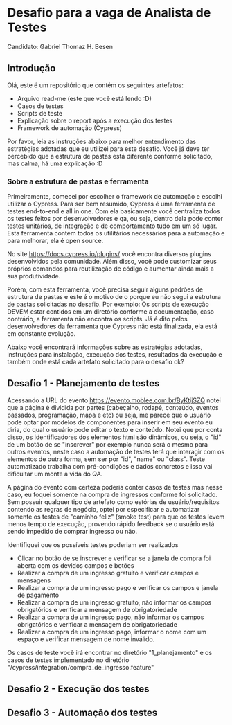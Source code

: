 # Desafio para a vaga de Analista de Testes
Candidato: Gabriel Thomaz H. Besen

## Introdução
Olá, este é um repositório que contém os seguintes artefatos:
- Arquivo read-me (este que você está lendo :D)
- Casos de testes 
- Scripts de teste
- Explicação sobre o report após a execução dos testes
- Framework de automação (Cypress)

Por favor, leia as instruções abaixo para melhor entendimento das estratégias adotadas que eu utilizei para este desafio. Você já deve ter percebido que a estrutura de pastas está diferente conforme solicitado, mas calma, há uma explicação :D

### Sobre a estrutura de pastas e ferramenta
Primeiramente, comecei por escolher o framework de automação e escolhi utilizar o Cypress. Para ser bem resumido, Cypress é uma ferramenta de testes end-to-end e all in one. Com ela basicamente você centraliza todos os testes feitos por desenvolvedores e qa, ou seja, dentro dela pode conter testes unitários, de integração e de comportamento tudo em um só lugar. Esta ferramenta contém todos os utilitários necessários para a automação e para melhorar, ela é open source.

No site https://docs.cypress.io/plugins/ você encontra diversos plugins desenvolvidos pela comunidade. Além disso, você pode customizar seus próprios comandos para reutilização de código e aumentar ainda mais a sua produtividade.

Porém, com esta ferramenta, você precisa seguir alguns padrões de estrutura de pastas e este é o motivo de o porque eu não segui a estrutura de pastas solicitadas no desafio. Por exemplo: Os scripts de execução DEVEM estar contidos em um diretório conforme a documentação, caso contrário, a ferramenta não encontra os scripts. Já é dito pelos desenvolvedores da ferramenta que Cypress não está finalizada, ela está em constante evolução.

Abaixo você encontrará informações sobre as estratégias adotadas, instruções para instalação, execução dos testes, resultados da execução e também onde está cada artefato solicitado para o desafio ok?

## Desafio 1 - Planejamento de testes
Acessando a URL do evento https://evento.moblee.com.br/ByKtijSZQ notei que a página é dividida por partes (cabeçalho, rodapé, conteúdo, eventos passados, programação, mapa e etc) ou seja, me parece que o usuário pode optar por modelos de componentes para inserir em seu evento eu diria, do qual o usuário pode editar o texto e conteúdo.
Notei que por conta disso, os identificadores dos elementos html são dinâmicos, ou seja, o "id" de um botão de se "inscrever" por exemplo nunca será o mesmo para outros eventos, neste caso a automação de testes terá que interagir com os elementos de outra forma, sem ser por "id", "name" ou "class". Teste automatizado trabalha com pré-condições e dados concretos e isso vai dificultar um monte a vida do QA.

A página do evento com certeza poderia conter casos de testes mas nesse caso, eu foquei somente na compra de ingressos conforme foi solicitado. Sem possuir qualquer tipo de artefato como estórias de usuário/requisitos contendo as regras de negócio, optei por especificar e automatizar somente os testes de "caminho feliz" (smoke test) para que os testes levem menos tempo de execução, provendo rápido feedback se o usuário está sendo impedido de comprar ingresso ou não. 

Identifiquei que os possíveis testes poderiam ser realizados
- Clicar no botão de se inscrever e verificar se a janela de compra foi aberta com os devidos campos e botões 
- Realizar a compra de um ingresso gratuíto e verificar campos e mensagens
- Realizar a compra de um ingresso pago e verificar os campos e janela de pagamento
- Realizar a compra de um ingresso gratuito, não informar os campos obrigatórios e verificar a mensagem de obrigatoriedade
- Realizar a compra de um ingresso pago, não informar os campos obrigatórios e verificar a mensagem de obrigatoriedade
- Realizar a compra de um ingresso pago, informar o nome com um espaço e verificar mensagem de nome inválido.

Os casos de teste você irá encontrar no diretório "1_planejamento" e os casos de testes implementado no diretório "/cypress/integration/compra_de_ingresso.feature"

## Desafio 2 - Execução dos testes

## Desafio 3 - Automação dos testes
